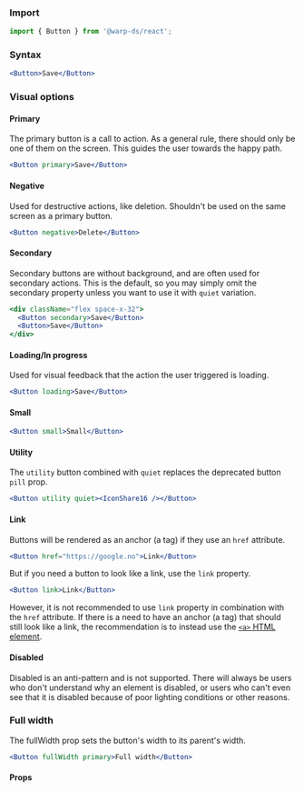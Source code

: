### Import

```js
import { Button } from '@warp-ds/react';
```

### Syntax

```jsx example
<Button>Save</Button>
```

### Visual options

#### Primary

The primary button is a call to action. As a general rule, there should only be
one of them on the screen. This guides the user towards the happy path.

```jsx example
<Button primary>Save</Button>
```

#### Negative

Used for destructive actions, like deletion. Shouldn't be used on the same
screen as a primary button.

```jsx example
<Button negative>Delete</Button>
```

#### Secondary

Secondary buttons are without background, and are often used for secondary actions.
This is the default, so you may simply omit the secondary property unless you want to use it with `quiet` variation.

```jsx example
<div className="flex space-x-32">
  <Button secondary>Save</Button>
  <Button>Save</Button>
</div>
```

#### Loading/In progress

Used for visual feedback that the action the user triggered is loading.

```jsx example
<Button loading>Save</Button>
```

#### Small

```jsx example
<Button small>Small</Button>
```

#### Utility
The `utility` button combined with `quiet` replaces the deprecated button `pill` prop.
```jsx example
<Button utility quiet><IconShare16 /></Button>
```

#### Link

Buttons will be rendered as an anchor (a tag) if they use an `href` attribute.

```jsx example
<Button href="https://google.no">Link</Button>
```

But if you need a button to look like a link, use the `link` property.

```jsx example
<Button link>Link</Button>
```

However, it is not recommended to use `link` property in combination with the `href` attribute. 
If there is a need to have an anchor (a tag) that should still look like a link, the recommendation is to instead use the <a href="https://developer.mozilla.org/en-US/docs/Web/HTML/Element/a" target="_blank" rel="noopener">`<a>` HTML element</a>. 

#### Disabled

Disabled is an anti-pattern and is not supported. There will always be users who
don't understand why an element is disabled, or users who can't even see that it
is disabled because of poor lighting conditions or other reasons.

### Full width

The fullWidth prop sets the button's width to its parent's width. 

```jsx example
<Button fullWidth primary>Full width</Button>
```

#### Props

<api-table type=react component="Button" />

